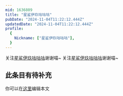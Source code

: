 ```yaml
---
mid: 1636809
title: "星鲨伊玖咕咕咕"
pubDate: "2024-11-04T11:22:12.444Z"
updatedDate: "2024-11-04T11:22:12.444Z"
profile:
  {
    Nickname: ["星鲨伊玖咕咕咕"],
  }
---
```


关注[星鲨伊玖咕咕咕](https://space.bilibili.com/1636809)谢谢喵~ 关注[星鲨伊玖咕咕咕](https://space.bilibili.com/1636809)谢谢喵~

## 此条目有待补充
你可以在[这里](https://github.com/Yuhanawa/VTuber.ICU-Content/edit/master/v/星鲨伊玖咕咕咕/index.md)编辑本文
